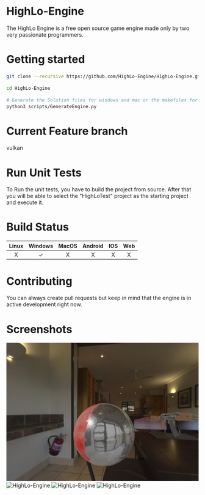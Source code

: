 # HighLo-Engine

The HighLo Engine is a free open source game engine made only by two very passionate programmers.

# Getting started

```sh
git clone --recursive https://github.com/HighLo-Engine/HighLo-Engine.git
```

```sh
cd HighLo-Engine
```

```sh
# Generate the Solution files for windows and mac or the makefiles for linux
python3 scripts/GenerateEngine.py
```

# Current Feature branch

vulkan

# Run Unit Tests

To Run the unit tests, you have to build the project from source.
After that you will be able to select the "HighLoTest" project as the starting project and execute it.

# Build Status

| Linux | Windows | MacOS | Android | IOS | Web |
|:--------:| :-: | :-: | :-: | :-: | :-: |
| X    | ✓ | X | X | X | X |

# Contributing

You can always create pull requests but keep in mind that the engine is in active development right now.

# Screenshots

![HighLo-Engine](/Screenshots/HighLo-Screenshot-1.png?raw=true "HighLo-Engine-1")
![HighLo-Engine](/Screenshots/HighLo-Screenshot-2.png?raw=true "HighLo-Engine-2")
![HighLo-Engine](/Screenshots/HighLo-Screenshot-3.png?raw=true "HighLo-Engine-3")
![HighLo-Engine](/Screenshots/HighLo-Screenshot-4.png?raw=true "HighLo-Engine-4")

